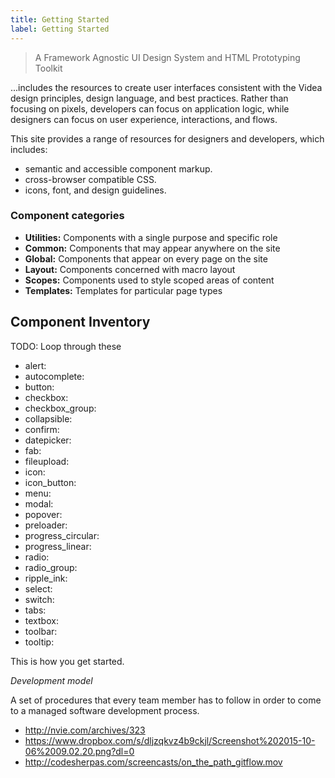 ```yaml
---
title: Getting Started
label: Getting Started
---
```


> A Framework Agnostic UI Design System and HTML Prototyping Toolkit

...includes the resources to create user interfaces consistent with the Videa design principles, design language, and best practices. Rather than focusing on pixels, developers can focus on application logic, while designers can focus on user experience, interactions, and flows.

This site provides a range of resources for designers and developers, which includes:

- semantic and accessible component markup.
- cross-browser compatible CSS.
- icons, font, and design guidelines.

### Component categories

  * **Utilities:** Components with a single purpose and specific role
  * **Common:** Components that may appear anywhere on the site
  * **Global:** Components that appear on every page on the site
  * **Layout:** Components concerned with macro layout
  * **Scopes:** Components used to style scoped areas of content
  * **Templates:** Templates for particular page types


## Component Inventory

TODO: Loop through these

-   alert:
-   autocomplete:
-   button:
-   checkbox:
-   checkbox_group:
-   collapsible:
-   confirm:
-   datepicker:
-   fab:
-   fileupload:
-   icon:
-   icon_button:
-   menu:
-   modal:
-   popover:
-   preloader:
-   progress_circular:
-   progress_linear:
-   radio:
-   radio_group:
-   ripple_ink:
-   select:
-   switch:
-   tabs:
-   textbox:
-   toolbar:
-   tooltip:



This is how you get started.

*Development model*

A set of procedures that every team member has to follow in order to come to a managed software development process.

- http://nvie.com/archives/323
- https://www.dropbox.com/s/dljzqkvz4b9ckjl/Screenshot%202015-10-06%2009.02.20.png?dl=0
- http://codesherpas.com/screencasts/on_the_path_gitflow.mov

[1]: http://videa.design "Landing Page"
[2]: https://youtu.be/tfDCNpaPBiA "Saul Bass: On Making Money vs Quality Work"
[3]: http://sandbox.videa.design "The Sandbox URL"
